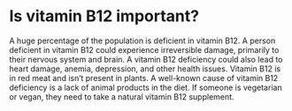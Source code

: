 # Is vitamin B12 important?

A huge percentage of the population is deficient in vitamin B12. A person deficient in vitamin B12 could experience irreversible damage, primarily to their nervous system and brain. A vitamin B12 deficiency could also lead to heart damage, anemia, depression, and other health issues. Vitamin B12 is in red meat and isn’t present in plants. A well-known cause of vitamin B12 deficiency is a lack of animal products in the diet. If someone is vegetarian or vegan, they need to take a natural vitamin B12 supplement.